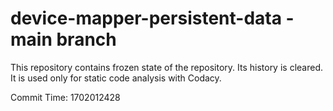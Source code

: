 # device-mapper-persistent-data - main branch

This repository contains frozen state of the repository.
Its history is cleared. It is used only for static code
analysis with Codacy.

Commit Time: 1702012428
